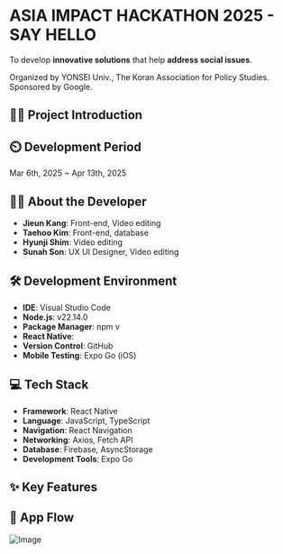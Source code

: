 # ASIA IMPACT HACKATHON 2025 - SAY HELLO
To develop **innovative solutions** that help **address social issues**.

Organized by YONSEI Univ., The Koran Association for Policy Studies. Sponsored by Google.

## 👨‍🏫 Project Introduction

## ⏲️ Development Period
Mar 6th, 2025 ~ Apr 13th, 2025

## 👨‍💻 About the Developer 
- **Jieun Kang**: Front-end, Video editing
- **Taehoo Kim**: Front-end, database
- **Hyunji Shim**: Video editing
- **Sunah Son**: UX UI Designer, Video editing

## 🛠️ Development Environment
- **IDE**: Visual Studio Code
- **Node.js**: v22.14.0
- **Package Manager**: npm v
- **React Native**: 
- **Version Control**: GitHub
- **Mobile Testing**: Expo Go (iOS)

## 💻 Tech Stack
- **Framework**: React Native
- **Language**: JavaScript, TypeScript
- **Navigation**: React Navigation
- **Networking**: Axios, Fetch API
- **Database**: Firebase, AsyncStorage
- **Development Tools**: Expo Go

## ✨ Key Features

## 📱 App Flow
![Image](https://github.com/user-attachments/assets/84d61521-42c9-4cd1-941e-f9f678722e06)

